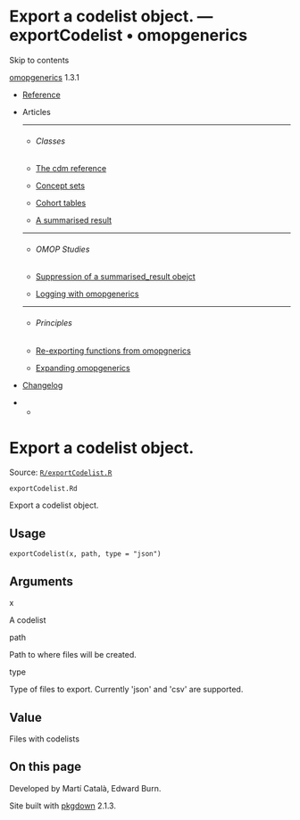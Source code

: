 # Export a codelist object. — exportCodelist • omopgenerics

Skip to contents

[omopgenerics](../index.html) 1.3.1

  * [Reference](../reference/index.html)
  * Articles
    * * * *

    * ###### Classes

    * [The cdm reference](../articles/cdm_reference.html)
    * [Concept sets](../articles/codelists.html)
    * [Cohort tables](../articles/cohorts.html)
    * [A summarised result](../articles/summarised_result.html)
    * * * *

    * ###### OMOP Studies

    * [Suppression of a summarised_result obejct](../articles/suppression.html)
    * [Logging with omopgenerics](../articles/logging.html)
    * * * *

    * ###### Principles

    * [Re-exporting functions from omopgnerics](../articles/reexport.html)
    * [Expanding omopgenerics](../articles/expanding_omopgenerics.html)
  * [Changelog](../news/index.html)


  *   * [](https://github.com/darwin-eu/omopgenerics/)



# Export a codelist object.

Source: [`R/exportCodelist.R`](https://github.com/darwin-eu/omopgenerics/blob/v1.3.1/R/exportCodelist.R)

`exportCodelist.Rd`

Export a codelist object.

## Usage
    
    
    exportCodelist(x, path, type = "json")

## Arguments

x
    

A codelist

path
    

Path to where files will be created.

type
    

Type of files to export. Currently 'json' and 'csv' are supported.

## Value

Files with codelists

## On this page

Developed by Martí Català, Edward Burn.

Site built with [pkgdown](https://pkgdown.r-lib.org/) 2.1.3.
